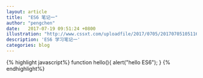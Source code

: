 ```yaml
---
layout: article
title:  "ES6 笔记一"
author: "pengchen"
date:   2017-07-19 09:51:24 +0800
illustration: "http://www.cssxt.com/uploadfile/2017/0705/20170705105116854.jpeg"
description: 'ES6 学习笔记一'
categories: blog
---
```

{% highlight javascript%}
  function hello(){
    alert("hello ES6");
  }
{% endhighlight%}
